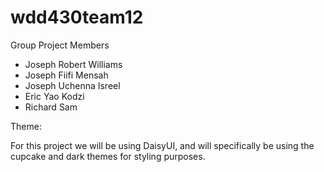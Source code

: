 # wdd430team12

Group Project Members
 - Joseph Robert Williams
 - Joseph Fiifi Mensah
 - Joseph Uchenna Isreel
 - Eric Yao Kodzi
 - Richard Sam


Theme:

For this project we will be using DaisyUI, and will specifically be using the cupcake and dark themes for styling purposes.
